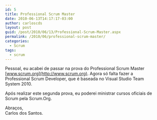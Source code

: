 ```yaml
---
id: 5
title: Professional Scrum Master
date: 2010-06-13T14:17:17-03:00
author: carloscds
layout: post
guid: /post/2010/06/13/Professional-Scrum-Master.aspx
permalink: /2010/06/professional-scrum-master/
categories:
  - Scrum
tags:
  - scrum
---
```

Pessoal, eu acabei de passar na prova do Professional Scrum Master [www.scrum.org](http://www.scrum.org). Agora só falta fazer a Professional Scrum Developer, que é baseada no Visual Studio Team System 2010.

Após realizar este segunda prova, eu poderei ministrar cursos oficiais de Scrum pela Scrum.Org.

Abraços,  
Carlos dos Santos.